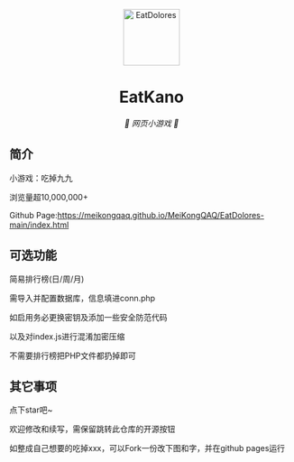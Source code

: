 <p align="center">
<img src="https://https://github.com/MeiKongQAQ/MeiKongQAQ/blob/main/static/image/ClickBefore.png?raw=true" width="100" height="100" alt="EatDolores"></a>
</p>
<div align="center">

# EatKano

_🦌 网页小游戏 🥛_

</div>


## 简介

小游戏：吃掉九九

浏览量超10,000,000+

Github Page:https://meikongqaq.github.io/MeiKongQAQ/EatDolores-main/index.html

## 可选功能

简易排行榜(日/周/月)

需导入并配置数据库，信息填进conn.php

如启用务必更换密钥及添加一些安全防范代码

以及对index.js进行混淆加密压缩

不需要排行榜把PHP文件都扔掉即可

## 其它事项

点下star吧~

欢迎修改和续写，需保留跳转此仓库的开源按钮

如整成自己想要的吃掉xxx，可以Fork一份改下图和字，并在github pages运行
